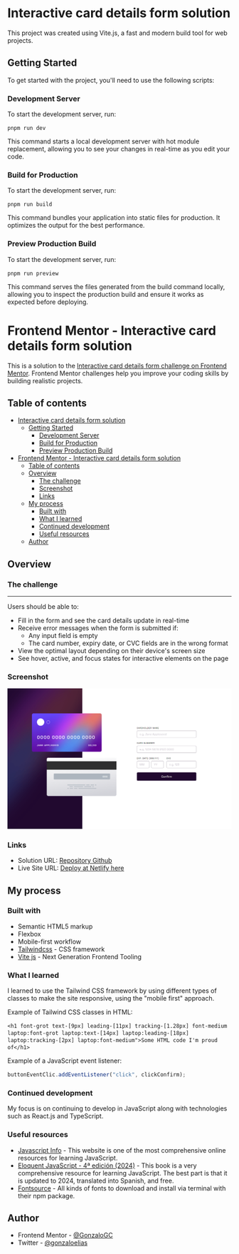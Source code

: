 # Interactive card details form solution

This project was created using Vite.js, a fast and modern build tool for web projects.

## Getting Started

To get started with the project, you'll need to use the following scripts:

### Development Server

To start the development server, run:
```
pnpm run dev
```
This command starts a local development server with hot module replacement, allowing you to see your changes in real-time as you edit your code.
### Build for Production

To start the development server, run:
```
pnpm run build
```
This command bundles your application into static files for production. It optimizes the output for the best performance.
### Preview Production Build

To start the development server, run:
```
pnpm run preview
```
This command serves the files generated from the build command locally, allowing you to inspect the production build and ensure it works as expected before deploying.

# Frontend Mentor - Interactive card details form solution

This is a solution to the [Interactive card details form challenge on Frontend Mentor](https://www.frontendmentor.io/challenges/interactive-card-details-form-XpS8cKZDWw). Frontend Mentor challenges help you improve your coding skills by building realistic projects. 

## Table of contents

- [Interactive card details form solution](#interactive-card-details-form-solution)
  - [Getting Started](#getting-started)
    - [Development Server](#development-server)
    - [Build for Production](#build-for-production)
    - [Preview Production Build](#preview-production-build)
- [Frontend Mentor - Interactive card details form solution](#frontend-mentor---interactive-card-details-form-solution)
  - [Table of contents](#table-of-contents)
  - [Overview](#overview)
    - [The challenge](#the-challenge)
    - [Screenshot](#screenshot)
    - [Links](#links)
  - [My process](#my-process)
    - [Built with](#built-with)
    - [What I learned](#what-i-learned)
    - [Continued development](#continued-development)
    - [Useful resources](#useful-resources)
  - [Author](#author)

## Overview

### The challenge
********
Users should be able to:

- Fill in the form and see the card details update in real-time
- Receive error messages when the form is submitted if:
  - Any input field is empty
  - The card number, expiry date, or CVC fields are in the wrong format
- View the optimal layout depending on their device's screen size
- See hover, active, and focus states for interactive elements on the page

### Screenshot

![](./src/images/screenShot-interactive.png)

### Links

- Solution URL: [Repository Github](https://github.com/GonzaloGC/Interactive-card-form-vitejs)
- Live Site URL: [Deploy at Netlify here](https://cool-gnome-c5ca12.netlify.app/)

## My process

### Built with

- Semantic HTML5 markup
- Flexbox
- Mobile-first workflow
- [Tailwindcss](https://tailwindcss.com/) - CSS framework
- [Vite js](https://vitejs.dev/) - Next Generation Frontend Tooling
  
### What I learned

I learned to use the Tailwind CSS framework by using different types of classes to make the site responsive, using the "mobile first" approach.

Example of Tailwind CSS classes in HTML:

```html-Tailwind CSS
<h1 font-grot text-[9px] leading-[11px] tracking-[1.28px] font-medium laptop:font-grot laptop:text-[14px] laptop:leading-[18px] laptop:tracking-[2px] laptop:font-medium">Some HTML code I'm proud of</h1>
```
Example of a JavaScript event listener:
```js
buttonEventClic.addEventListener("click", clickConfirm);
```

### Continued development

My focus is on continuing to develop in JavaScript along with technologies such as React.js and TypeScript.

### Useful resources

- [Javascript Info](https://es.javascript.info/) - This website is one of the most comprehensive online resources for learning JavaScript.
- [Eloquent JavaScript - 4ª edición (2024)](https://eloquent-javascript-es.vercel.app/) - This book is a very comprehensive resource for learning JavaScript. The best part is that it is updated to 2024, translated into Spanish, and free.
- [Fontsource](https://fontsource.org/) - All kinds of fonts to download and install via terminal with their npm package.

## Author

- Frontend Mentor - [@GonzaloGC](https://www.frontendmentor.io/profile/GonzaloGC)
- Twitter - [@gonzaloelias](https://twitter.com/gonzaloelias)